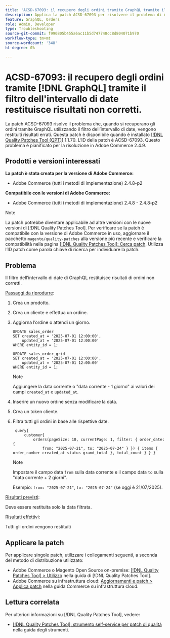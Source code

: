 ```yaml
---
title: 'ACSD-67093: il recupero degli ordini tramite GraphQL tramite il filtro dell’intervallo di date restituisce risultati errati'
description: Applica la patch ACSD-67093 per risolvere il problema di Adobe Commerce per cui il recupero degli ordini tramite GraphQL utilizzando il filtro dell’intervallo di date restituisce risultati errati.
feature: GraphQL, Orders
role: Admin, Developer
type: Troubleshooting
source-git-commit: f990805b455a6ac11b5d747748cc8d804071b970
workflow-type: tm+mt
source-wordcount: '348'
ht-degree: 0%

---
```


# ACSD-67093: il recupero degli ordini tramite [!DNL GraphQL] tramite il filtro dell&#39;intervallo di date restituisce risultati non corretti.

La patch ACSD-67093 risolve il problema che, quando si recuperano gli ordini tramite GraphQL utilizzando il filtro dell’intervallo di date, vengono restituiti risultati errati. Questa patch è disponibile quando è installato [[!DNL Quality Patches Tool (QPT)]](/help/tools/quality-patches-tool/quality-patches-tool-to-self-serve-quality-patches.md) 1.1.70. L’ID della patch è ACSD-67093. Questo problema è pianificato per la risoluzione in Adobe Commerce 2.4.9.

## Prodotti e versioni interessati

**La patch è stata creata per la versione di Adobe Commerce:**

* Adobe Commerce (tutti i metodi di implementazione) 2.4.8-p2

**Compatibile con le versioni di Adobe Commerce:**

* Adobe Commerce (tutti i metodi di implementazione) 2.4.8 - 2.4.8-p2

>[!NOTE]
>
>La patch potrebbe diventare applicabile ad altre versioni con le nuove versioni di [!DNL Quality Patches Tool]. Per verificare se la patch è compatibile con la versione di Adobe Commerce in uso, aggiornare il pacchetto `magento/quality-patches` alla versione più recente e verificare la compatibilità nella pagina [[!DNL Quality Patches Tool]: Cerca patch](https://experienceleague.adobe.com/tools/commerce-quality-patches/index.html). Utilizza l’ID patch come parola chiave di ricerca per individuare la patch.

## Problema

Il filtro dell’intervallo di date di GraphQL restituisce risultati di ordini non corretti.

<u>Passaggi da riprodurre</u>:

1. Crea un prodotto.
1. Crea un cliente e effettua un ordine.
1. Aggiorna l’ordine o attendi un giorno.

   ```
   UPDATE sales_order
   SET created_at = '2025-07-01 12:00:00',
       updated_at = '2025-07-01 12:00:00'
   WHERE entity_id = 1;
   
   UPDATE sales_order_grid
   SET created_at = '2025-07-01 12:00:00',
       updated_at = '2025-07-01 12:00:00'
   WHERE entity_id = 1;
   ```

   >[!NOTE]
   >
   >Aggiungere la data corrente o &quot;data corrente - 1 giorno&quot; ai valori dei campi `created_at` e `updated_at`.

1. Inserire un nuovo ordine senza modificare la data.
1. Crea un token cliente.
1. Filtra tutti gli ordini in base alle rispettive date.

   ```
    query{
        customer{
            orders(pageSize: 10, currentPage: 1, filter: { order_date: {
                from: "2025-07-21", to: "2025-07-24" } }) { items { order_number created_at status grand_total }, total_count } } }
   ```

   >[!NOTE]
   > Impostare il campo data `from` sulla data corrente e il campo data `to` sulla &quot;data corrente + 2 giorni&quot;.
   >
   > Esempio: `from: "2025-07-21"`, `to: "2025-07-24"` (se oggi è 21/07/2025).

<u>Risultati previsti</u>:

Deve essere restituita solo la data filtrata.

<u>Risultati effettivi</u>:

Tutti gli ordini vengono restituiti

## Applicare la patch

Per applicare singole patch, utilizzare i collegamenti seguenti, a seconda del metodo di distribuzione utilizzato:

* Adobe Commerce o Magento Open Source on-premise: [[!DNL Quality Patches Tool] > Utilizzo](/help/tools/quality-patches-tool/usage.md) nella guida di [!DNL Quality Patches Tool].
* Adobe Commerce su infrastruttura cloud: [Aggiornamenti e patch > Applica patch](https://experienceleague.adobe.com/docs/commerce-cloud-service/user-guide/develop/upgrade/apply-patches.html) nella guida Commerce su infrastruttura cloud.

## Lettura correlata

Per ulteriori informazioni su [!DNL Quality Patches Tool], vedere:

* [[!DNL Quality Patches Tool]: strumento self-service per patch di qualità](/help/tools/quality-patches-tool/quality-patches-tool-to-self-serve-quality-patches.md) nella guida degli strumenti.
